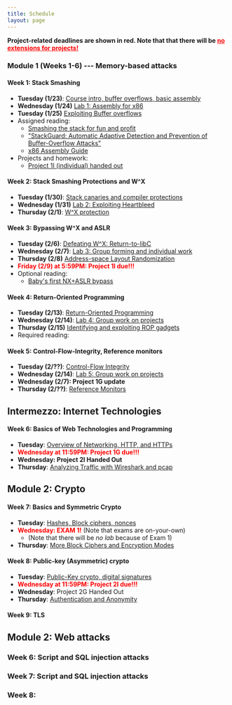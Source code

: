 ```yaml
---
title: Schedule
layout: page
---
```

<b>Project-related deadlines are shown in red. Note that that there
will be <u style="color:red">no extensions for projects!</u></b>

### Module 1 (**Weeks 1-6**) --- Memory-based attacks

#### Week 1: Stack Smashing

 - **Tuesday (1/23)**: [Course intro, buffer overflows, basic assembly](/lectures/1)
 - **Wednesday (1/24)** [Lab 1: Assembly for x86](/labs/1)
 - **Tuesday (1/25)** [Exploiting Buffer overflows](/lectures/2)
 - Assigned reading: 
   - [Smashing the stack for fun and profit](http://www-inst.eecs.berkeley.edu/~cs161/fa08/papers/stack_smashing.pdf)
   - ["StackGuard: Automatic Adaptive Detection and Prevention of
Buffer-Overflow Attacks"](https://www.cs.cornell.edu/courses/cs513/2007fa/paper.stackguard.pdf)
   - [x86 Assembly Guide](http://www.cs.virginia.edu/~evans/cs216/guides/x86.html)
 - Projects and homework:
   - [Project 1I (individual) handed out](/project/1)
   
#### Week 2: Stack Smashing Protections and W^X

- **Tuesday (1/30)**: [Stack canaries and compiler protections](/lectures/3)
- **Wednesday (1/31)** [Lab 2: Exploiting Heartbleed](/labs/2)
- **Thursday (2/1)**: [W^X protection](/lectures/4)

#### Week 3: Bypassing W^X and ASLR

- **Tuesday (2/6)**: [Defeating W^X: Return-to-libC](/lectures/5)
- **Wednesday (2/7)**: [Lab 3: Group forming and individual work](/labs/3)
- **Thursday (2/8)** [Address-space Layout Randomization](/lectures/6)
- <b style="color:red">Friday (2/9) at 5:59PM: Project 1I due!!!</b>
- Optional reading: 
  - [Baby's first NX+ASLR bypass](https://www.trustwave.com/Resources/SpiderLabs-Blog/Baby-s-first-NX-ASLR-bypass/)

#### Week 4: Return-Oriented Programming

- **Tuesday (2/13)**: [Return-Oriented Programming](/lectures/7)
- **Wednesday (2/14)**: [Lab 4: Group work on projects](/labs/5)
- **Thursday (2/15)** [Identifying and exploiting ROP gadgets](/lectures/8)
- Required reading:

#### Week 5: Control-Flow-Integrity, Reference monitors

- **Tuesday (2/??)**: [Control-Flow Integrity](/lectures/9)
- **Wednesday (2/14)**: [Lab 5: Group work on projects](/labs/5)
- **Wednesday (2/7): Project 1G update**
- **Thursday (2/??)**: [Reference Monitors](/lectures/10)

## Intermezzo: Internet Technologies

#### Week 6: Basics of Web Technologies and Programming

- **Tuesday**: [Overview of Networking, HTTP, and HTTPs](/lectures/11)
- <b style="color:red">Wednesday at 11:59PM: Project 1G due!!!</b>
- **Wednesday: Project 2I Handed Out**
- **Thursday**: [Analyzing Traffic with Wireshark and pcap](/lectures/12)

## Module 2: Crypto

#### Week 7: Basics and Symmetric Crypto

- **Tuesday**: [Hashes, Block ciphers, nonces](/lectures/13)
- <b style="color:red">Wednesday: EXAM 1!</b> (Note that exams are on-your-own)
  - (Note that there will be _no lab_ because of Exam 1)
- **Thursday**: [More Block Ciphers and Encryption Modes]()

#### Week 8: Public-key (Asymmetric) crypto

- **Tuesday**: [Public-Key crypto, digital signatures]()
- <b style="color:red">Wednesday at 11:59PM: Project 2I due!!!</b>
- **Wednesday**: Project 2G Handed Out
- **Thursday**: [Authentication and Anonymity]()

#### Week 9: TLS 


## Module 2: Web attacks

### Week 6: Script and SQL injection attacks

### Week 7: Script and SQL injection attacks

### Week 8: 
